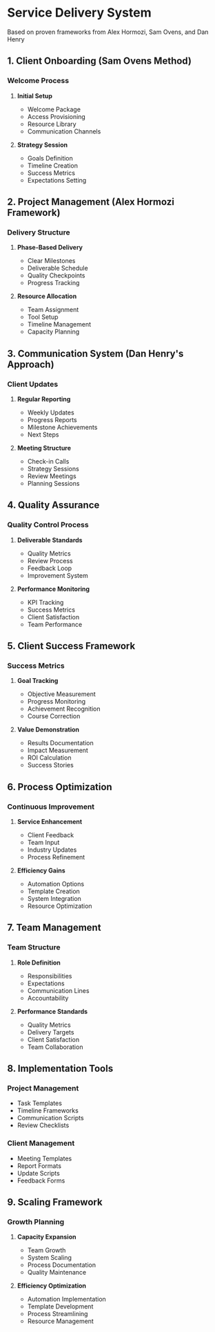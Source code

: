 # Service Delivery System
Based on proven frameworks from Alex Hormozi, Sam Ovens, and Dan Henry

## 1. Client Onboarding (Sam Ovens Method)
### Welcome Process
1. **Initial Setup**
   - Welcome Package
   - Access Provisioning
   - Resource Library
   - Communication Channels

2. **Strategy Session**
   - Goals Definition
   - Timeline Creation
   - Success Metrics
   - Expectations Setting

## 2. Project Management (Alex Hormozi Framework)
### Delivery Structure
1. **Phase-Based Delivery**
   - Clear Milestones
   - Deliverable Schedule
   - Quality Checkpoints
   - Progress Tracking

2. **Resource Allocation**
   - Team Assignment
   - Tool Setup
   - Timeline Management
   - Capacity Planning

## 3. Communication System (Dan Henry's Approach)
### Client Updates
1. **Regular Reporting**
   - Weekly Updates
   - Progress Reports
   - Milestone Achievements
   - Next Steps

2. **Meeting Structure**
   - Check-in Calls
   - Strategy Sessions
   - Review Meetings
   - Planning Sessions

## 4. Quality Assurance
### Quality Control Process
1. **Deliverable Standards**
   - Quality Metrics
   - Review Process
   - Feedback Loop
   - Improvement System

2. **Performance Monitoring**
   - KPI Tracking
   - Success Metrics
   - Client Satisfaction
   - Team Performance

## 5. Client Success Framework
### Success Metrics
1. **Goal Tracking**
   - Objective Measurement
   - Progress Monitoring
   - Achievement Recognition
   - Course Correction

2. **Value Demonstration**
   - Results Documentation
   - Impact Measurement
   - ROI Calculation
   - Success Stories

## 6. Process Optimization
### Continuous Improvement
1. **Service Enhancement**
   - Client Feedback
   - Team Input
   - Industry Updates
   - Process Refinement

2. **Efficiency Gains**
   - Automation Options
   - Template Creation
   - System Integration
   - Resource Optimization

## 7. Team Management
### Team Structure
1. **Role Definition**
   - Responsibilities
   - Expectations
   - Communication Lines
   - Accountability

2. **Performance Standards**
   - Quality Metrics
   - Delivery Targets
   - Client Satisfaction
   - Team Collaboration

## 8. Implementation Tools
### Project Management
- Task Templates
- Timeline Frameworks
- Communication Scripts
- Review Checklists

### Client Management
- Meeting Templates
- Report Formats
- Update Scripts
- Feedback Forms

## 9. Scaling Framework
### Growth Planning
1. **Capacity Expansion**
   - Team Growth
   - System Scaling
   - Process Documentation
   - Quality Maintenance

2. **Efficiency Optimization**
   - Automation Implementation
   - Template Development
   - Process Streamlining
   - Resource Management
